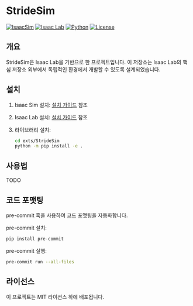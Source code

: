 # StrideSim

[![IsaacSim](https://img.shields.io/badge/IsaacSim-4.0.0-silver.svg)](https://docs.omniverse.nvidia.com/isaacsim/latest/overview.html)
[![Isaac Lab](https://img.shields.io/badge/IsaacLab-1.0.0-silver)](https://isaac-sim.github.io/IsaacLab)
[![Python](https://img.shields.io/badge/python-3.10-blue.svg)](https://docs.python.org/3/whatsnew/3.10.html)
[![License](https://img.shields.io/badge/license-MIT-yellow.svg)](https://opensource.org/license/mit)

## 개요

StrideSim은 Isaac Lab을 기반으로 한 프로젝트입니다. 이 저장소는 Isaac Lab의 핵심 저장소 외부에서 독립적인 환경에서 개발할 수 있도록 설계되었습니다.

## 설치

1. Isaac Sim 설치: [설치 가이드](https://docs.omniverse.nvidia.com/isaacsim/latest/overview.html) 참조

2. Isaac Lab 설치: [설치 가이드](https://isaac-sim.github.io/IsaacLab/source/setup/installation/index.html) 참조

3. 라이브러리 설치:

   ```bash
   cd exts/StrideSim
   python -m pip install -e .
   ```

## 사용법

TODO

## 코드 포맷팅

pre-commit 훅을 사용하여 코드 포맷팅을 자동화합니다.

pre-commit 설치:

```bash
pip install pre-commit
```

pre-commit 실행:

```bash
pre-commit run --all-files
```

## 라이선스

이 프로젝트는 MIT 라이선스 하에 배포됩니다.
